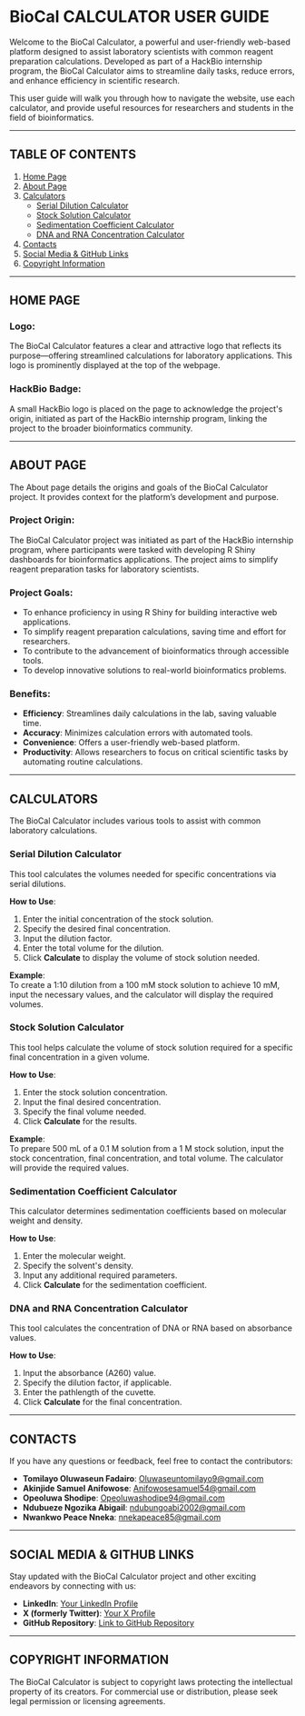 # **BioCal CALCULATOR USER GUIDE**

Welcome to the BioCal Calculator, a powerful and user-friendly web-based platform designed to assist laboratory scientists with common reagent preparation calculations. Developed as part of a HackBio internship program, the BioCal Calculator aims to streamline daily tasks, reduce errors, and enhance efficiency in scientific research.

This user guide will walk you through how to navigate the website, use each calculator, and provide useful resources for researchers and students in the field of bioinformatics.

---

## **TABLE OF CONTENTS**
1. [Home Page](#home-page)
2. [About Page](#about-page)
3. [Calculators](#calculators)
    - [Serial Dilution Calculator](#serial-dilution-calculator)
    - [Stock Solution Calculator](#stock-solution-calculator)
    - [Sedimentation Coefficient Calculator](#sedimentation-coefficient-calculator)
    - [DNA and RNA Concentration Calculator](#dna-and-rna-concentration-calculator)
4. [Contacts](#contacts)
5. [Social Media & GitHub Links](#social-media--github-links)
6. [Copyright Information](#copyright-information)

---

## **HOME PAGE**

### **Logo**:
The BioCal Calculator features a clear and attractive logo that reflects its purpose—offering streamlined calculations for laboratory applications. This logo is prominently displayed at the top of the webpage.

### **HackBio Badge**:
A small HackBio logo is placed on the page to acknowledge the project's origin, initiated as part of the HackBio internship program, linking the project to the broader bioinformatics community.

---

## **ABOUT PAGE**

The About page details the origins and goals of the BioCal Calculator project. It provides context for the platform’s development and purpose.

### **Project Origin**:
The BioCal Calculator project was initiated as part of the HackBio internship program, where participants were tasked with developing R Shiny dashboards for bioinformatics applications. The project aims to simplify reagent preparation tasks for laboratory scientists.

### **Project Goals**:
- To enhance proficiency in using R Shiny for building interactive web applications.
- To simplify reagent preparation calculations, saving time and effort for researchers.
- To contribute to the advancement of bioinformatics through accessible tools.
- To develop innovative solutions to real-world bioinformatics problems.

### **Benefits**:
- **Efficiency**: Streamlines daily calculations in the lab, saving valuable time.
- **Accuracy**: Minimizes calculation errors with automated tools.
- **Convenience**: Offers a user-friendly web-based platform.
- **Productivity**: Allows researchers to focus on critical scientific tasks by automating routine calculations.

---

## **CALCULATORS**

The BioCal Calculator includes various tools to assist with common laboratory calculations.

### **Serial Dilution Calculator**
This tool calculates the volumes needed for specific concentrations via serial dilutions.

**How to Use**:
1. Enter the initial concentration of the stock solution.
2. Specify the desired final concentration.
3. Input the dilution factor.
4. Enter the total volume for the dilution.
5. Click **Calculate** to display the volume of stock solution needed.

**Example**:  
To create a 1:10 dilution from a 100 mM stock solution to achieve 10 mM, input the necessary values, and the calculator will display the required volumes.

### **Stock Solution Calculator**
This tool helps calculate the volume of stock solution required for a specific final concentration in a given volume.

**How to Use**:
1. Enter the stock solution concentration.
2. Input the final desired concentration.
3. Specify the final volume needed.
4. Click **Calculate** for the results.

**Example**:  
To prepare 500 mL of a 0.1 M solution from a 1 M stock solution, input the stock concentration, final concentration, and total volume. The calculator will provide the required values.

### **Sedimentation Coefficient Calculator**
This calculator determines sedimentation coefficients based on molecular weight and density.

**How to Use**:
1. Enter the molecular weight.
2. Specify the solvent's density.
3. Input any additional required parameters.
4. Click **Calculate** for the sedimentation coefficient.

### **DNA and RNA Concentration Calculator**
This tool calculates the concentration of DNA or RNA based on absorbance values.

**How to Use**:
1. Input the absorbance (A260) value.
2. Specify the dilution factor, if applicable.
3. Enter the pathlength of the cuvette.
4. Click **Calculate** for the final concentration.

---

## **CONTACTS**

If you have any questions or feedback, feel free to contact the contributors:

- **Tomilayo Oluwaseun Fadairo**: [Oluwaseuntomilayo9@gmail.com](mailto:Oluwaseuntomilayo9@gmail.com)
- **Akinjide Samuel Anifowose**: [Anifowosesamuel54@gmail.com](mailto:Anifowosesamuel54@gmail.com)
- **Opeoluwa Shodipe**: [Opeoluwashodipe94@gmail.com](mailto:Opeoluwashodipe94@gmail.com)
- **Ndubueze Ngozika Abigail**: [ndubungoabi2002@gmail.com](mailto:ndubungoabi2002@gmail.com)
- **Nwankwo Peace Nneka**: [nnekapeace85@gmail.com](mailto:nnekapeace85@gmail.com)

---

## **SOCIAL MEDIA & GITHUB LINKS**

Stay updated with the BioCal Calculator project and other exciting endeavors by connecting with us:

- **LinkedIn**: [Your LinkedIn Profile](#)
- **X (formerly Twitter)**: [Your X Profile](#)
- **GitHub Repository**: [Link to GitHub Repository](#)

---

## **COPYRIGHT INFORMATION**

The BioCal Calculator is subject to copyright laws protecting the intellectual property of its creators. For commercial use or distribution, please seek legal permission or licensing agreements.
